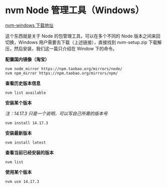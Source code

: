 # nvm Node 管理工具（Windows）

[nvm-windows 下载地址](https://github.com/coreybutler/nvm-windows/releases)

这个东西就是关于 Node 的包管理工具，可以在多个不同的 Node 版本之间来回切换，Windows 用户需要去下载（上述链接），直接找到 nvm-setup.zip 下载解压，然后安装，我们这一篇只介绍在 Window 下的命令。

**配置国内镜像（淘宝）**

```shell
nvm node_mirror https://npm.taobao.org/mirrors/node/
nvm npm_mirror https://npm.taobao.org/mirrors/npm/
```

**查看历史版本信息**

```
nvm list available
```

**安装某个版本**

_注：14.17.3 只是一个说明，可以写自己所需的版本号_

```shell
nvm install 14.17.3
```

**安装最新版本**

```shell
nvm install latest
```

**查看当前已经安装的版本**

```shell
nvm list
```

**使用某个版本**

```shell
nvm use 14.17.3
```
